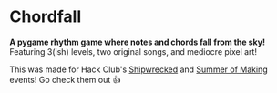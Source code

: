 # Chordfall
**A pygame rhythm game where notes and chords fall from the sky!**
Featuring 3(ish) levels, two original songs, and mediocre pixel art!

This was made for Hack Club's [Shipwrecked](https://shipwrecked.hackclub.com) and [Summer of Making](https://summer.hackclub.com) events! Go check them out 👍
